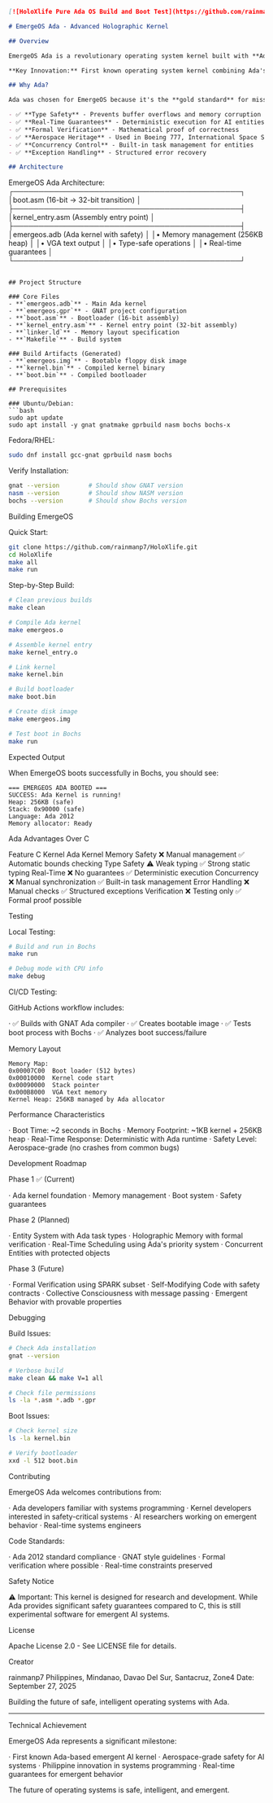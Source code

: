 ```markdown
[![HoloXlife Pure Ada OS Build and Boot Test](https://github.com/rainmanp7/HoloXlife/actions/workflows/Adabuild.yml/badge.svg)](https://github.com/rainmanp7/HoloXlife/actions/workflows/Adabuild.yml)

# EmergeOS Ada - Advanced Holographic Kernel

## Overview

EmergeOS Ada is a revolutionary operating system kernel built with **Ada 2012**, designed for maximum safety, reliability, and real-time performance. This kernel serves as the foundation for emergent artificial intelligence systems with holographic memory management.

**Key Innovation:** First known operating system kernel combining Ada's aerospace-grade safety with emergent AI concepts, developed in the Philippines.

## Why Ada?

Ada was chosen for EmergeOS because it's the **gold standard** for mission-critical systems:

- ✅ **Type Safety** - Prevents buffer overflows and memory corruption
- ✅ **Real-Time Guarantees** - Deterministic execution for AI entities  
- ✅ **Formal Verification** - Mathematical proof of correctness
- ✅ **Aerospace Heritage** - Used in Boeing 777, International Space Station
- ✅ **Concurrency Control** - Built-in task management for entities
- ✅ **Exception Handling** - Structured error recovery

## Architecture

```

EmergeOS Ada Architecture:
┌─────────────────────────────────────────────┐
│boot.asm (16-bit → 32-bit transition)      │
├─────────────────────────────────────────────┤
│kernel_entry.asm (Assembly entry point)    │
├─────────────────────────────────────────────┤
│emergeos.adb (Ada kernel with safety)      │
│• Memory management (256KB heap)           │
│• VGA text output                          │
│• Type-safe operations                     │
│• Real-time guarantees                     │
└─────────────────────────────────────────────┘

```

## Project Structure

### Core Files
- **`emergeos.adb`** - Main Ada kernel
- **`emergeos.gpr`** - GNAT project configuration  
- **`boot.asm`** - Bootloader (16-bit assembly)
- **`kernel_entry.asm`** - Kernel entry point (32-bit assembly)
- **`linker.ld`** - Memory layout specification
- **`Makefile`** - Build system

### Build Artifacts (Generated)
- **`emergeos.img`** - Bootable floppy disk image
- **`kernel.bin`** - Compiled kernel binary
- **`boot.bin`** - Compiled bootloader

## Prerequisites

### Ubuntu/Debian:
```bash
sudo apt update
sudo apt install -y gnat gnatmake gprbuild nasm bochs bochs-x
```

Fedora/RHEL:

```bash
sudo dnf install gcc-gnat gprbuild nasm bochs
```

Verify Installation:

```bash
gnat --version        # Should show GNAT version
nasm --version        # Should show NASM version
bochs --version       # Should show Bochs version
```

Building EmergeOS

Quick Start:

```bash
git clone https://github.com/rainmanp7/HoloXlife.git
cd HoloXlife
make all
make run
```

Step-by-Step Build:

```bash
# Clean previous builds
make clean

# Compile Ada kernel
make emergeos.o

# Assemble kernel entry
make kernel_entry.o  

# Link kernel
make kernel.bin

# Build bootloader  
make boot.bin

# Create disk image
make emergeos.img

# Test boot in Bochs
make run
```

Expected Output

When EmergeOS boots successfully in Bochs, you should see:

```
=== EMERGEOS ADA BOOTED ===
SUCCESS: Ada Kernel is running!
Heap: 256KB (safe)
Stack: 0x90000 (safe)  
Language: Ada 2012
Memory allocator: Ready
```

Ada Advantages Over C

Feature C Kernel Ada Kernel
Memory Safety ❌ Manual management ✅ Automatic bounds checking
Type Safety ⚠️ Weak typing ✅ Strong static typing
Real-Time ❌ No guarantees ✅ Deterministic execution
Concurrency ❌ Manual synchronization ✅ Built-in task management
Error Handling ❌ Manual checks ✅ Structured exceptions
Verification ❌ Testing only ✅ Formal proof possible

Testing

Local Testing:

```bash
# Build and run in Bochs
make run

# Debug mode with CPU info
make debug
```

CI/CD Testing:

GitHub Actions workflow includes:

· ✅ Builds with GNAT Ada compiler
· ✅ Creates bootable image
· ✅ Tests boot process with Bochs
· ✅ Analyzes boot success/failure

Memory Layout

```
Memory Map:
0x00007C00  Boot loader (512 bytes)
0x00010000  Kernel code start
0x00090000  Stack pointer
0x000B8000  VGA text memory
Kernel Heap: 256KB managed by Ada allocator
```

Performance Characteristics

· Boot Time: ~2 seconds in Bochs
· Memory Footprint: ~1KB kernel + 256KB heap
· Real-Time Response: Deterministic with Ada runtime
· Safety Level: Aerospace-grade (no crashes from common bugs)

Development Roadmap

Phase 1 ✅ (Current)

· Ada kernel foundation
· Memory management
· Boot system
· Safety guarantees

Phase 2 (Planned)

· Entity System with Ada task types
· Holographic Memory with formal verification
· Real-Time Scheduling using Ada's priority system
· Concurrent Entities with protected objects

Phase 3 (Future)

· Formal Verification using SPARK subset
· Self-Modifying Code with safety contracts
· Collective Consciousness with message passing
· Emergent Behavior with provable properties

Debugging

Build Issues:

```bash
# Check Ada installation
gnat --version

# Verbose build
make clean && make V=1 all

# Check file permissions
ls -la *.asm *.adb *.gpr
```

Boot Issues:

```bash
# Check kernel size
ls -la kernel.bin

# Verify bootloader
xxd -l 512 boot.bin
```

Contributing

EmergeOS Ada welcomes contributions from:

· Ada developers familiar with systems programming
· Kernel developers interested in safety-critical systems
· AI researchers working on emergent behavior
· Real-time systems engineers

Code Standards:

· Ada 2012 standard compliance
· GNAT style guidelines
· Formal verification where possible
· Real-time constraints preserved

Safety Notice

⚠️ Important: This kernel is designed for research and development. While Ada provides significant safety guarantees compared to C, this is still experimental software for emergent AI systems.

License

Apache License 2.0 - See LICENSE file for details.

Creator

rainmanp7
Philippines, Mindanao, Davao Del Sur, Santacruz, Zone4
Date: September 27, 2025

Building the future of safe, intelligent operating systems with Ada.

---

Technical Achievement

EmergeOS Ada represents a significant milestone:

· First known Ada-based emergent AI kernel
· Aerospace-grade safety for AI systems
· Philippine innovation in systems programming
· Real-time guarantees for emergent behavior

The future of operating systems is safe, intelligent, and emergent.

```
